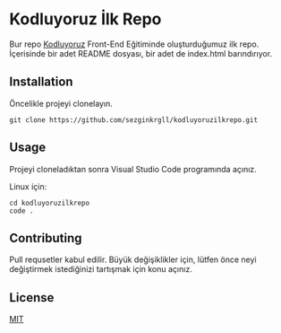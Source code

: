 # Kodluyoruz İlk Repo
Bur repo [Kodluyoruz](http://kodluyoruz.org) Front-End Eğitiminde oluşturduğumuz ilk repo. İçerisinde bir adet README dosyası, bir adet de index.html barındırıyor.
## Installation
Öncelikle projeyi clonelayın.
```
git clone https://github.com/sezginkrgll/kodluyoruzilkrepo.git
```
## Usage
Projeyi cloneladıktan sonra Visual Studio Code programında açınız.

Linux için:
```
cd kodluyoruzilkrepo
code .
```
## Contributing
Pull requsetler kabul edilir. Büyük değişiklikler için, lütfen önce neyi değiştirmek istediğinizi tartışmak için konu açınız.
## License

[MIT](https://choosealicense.com/licenses/mit/)